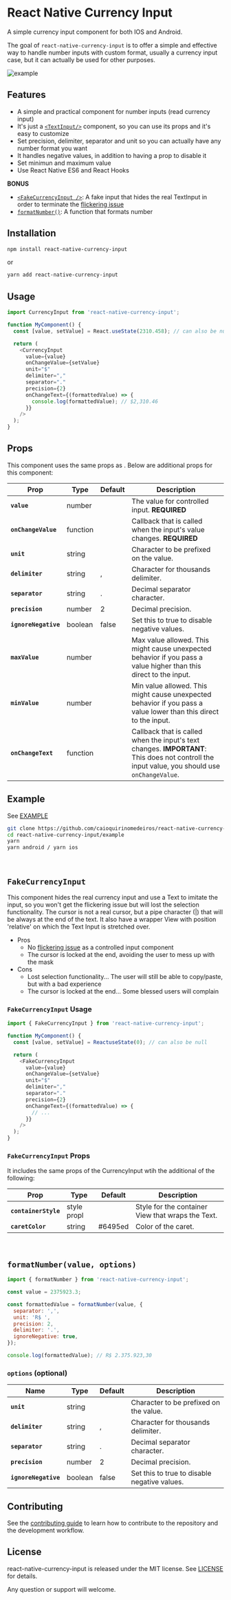 # React Native Currency Input

A simple currency input component for both IOS and Android.

The goal of `react-native-currency-input` is to offer a simple and effective way to handle number inputs with custom format, usually a currency input case, but it can actually be used for other purposes.

![example](https://media.giphy.com/media/yjAZYT35NCl5XUufW9/giphy.gif)

## Features

- A simple and practical component for number inputs (read currency input)
- It's just a [`<TextInput/>`](https://facebook.github.io/react-native/docs/textinput.html) component, so you can use its props and it's easy to customize
- Set precision, delimiter, separator and unit so you can actually have any number format you want
- It handles negative values, in addition to having a prop to disable it
- Set minimun and maximum value
- Use React Native ES6 and React Hooks

**BONUS**

- [`<FakeCurrencyInput />`](#fakecurrencyinput): A fake input that hides the real TextInput in order to terminate the [flickering issue](https://reactnative.dev/docs/textinput#value)
- [`formatNumber()`](#formatnumber): A function that formats number

## Installation

```sh
npm install react-native-currency-input
```

or

```sh
yarn add react-native-currency-input
```

## Usage

```javascript
import CurrencyInput from 'react-native-currency-input';

function MyComponent() {
  const [value, setValue] = React.useState(2310.458); // can also be null

  return (
    <CurrencyInput
      value={value}
      onChangeValue={setValue}
      unit="$"
      delimiter=","
      separator="."
      precision={2}
      onChangeText={(formattedValue) => {
        console.log(formattedValue); // $2,310.46
      }}
    />
  );
}
```

## Props

This component uses the same props as [<TextInput/>](https://facebook.github.io/react-native/docs/textinput.html). Below are additional props for this component:

| Prop             | Type     | Default | Description                                                                                                                                   |
| ---------------- | -------- | ------- | --------------------------------------------------------------------------------------------------------------------------------------------- |
| **`value`**      | number   |         | The value for controlled input. **REQUIRED**                                                                                                  |
| **`onChangeValue`**  | function |         | Callback that is called when the input's value changes. **REQUIRED**                                                                          |
| **`unit`**           | string   |         | Character to be prefixed on the value.                                                                                                        |
| **`delimiter`**      | string   | ,       | Character for thousands delimiter.                                                                                                            |
| **`separator`**      | string   | .       | Decimal separator character.                                                                                                                  |
| **`precision`**      | number   | 2       | Decimal precision.                                                                                                                            |
| **`ignoreNegative`** | boolean  | false   | Set this to true to disable negative values.                                                                                                  |
| **`maxValue`**       | number   |         | Max value allowed. This might cause unexpected behavior if you pass a value higher than this direct to the input.                             |
| **`minValue`**       | number   |         | Min value allowed. This might cause unexpected behavior if you pass a value lower than this direct to the input.                              |
| **`onChangeText`**   | function |         | Callback that is called when the input's text changes. **IMPORTANT**: This does not controll the input value, you should use `onChangeValue`. |

## Example

See [EXAMPLE](example)

```sh
git clone https://github.com/caioquirinomedeiros/react-native-currency-input.git
cd react-native-currency-input/example
yarn
yarn android / yarn ios
```

<br>

## `FakeCurrencyInput`

This component hides the real currency input and use a Text to imitate the input, so you won't get the flickering issue but will lost the selection functionality. The cursor is not a real cursor, but a pipe character (|) that will be always at the end of the text. It also have a wrapper View with position 'relative' on which the Text Input is stretched over.

- Pros
  - No [flickering issue](https://reactnative.dev/docs/textinput#value) as a controlled input component
  - The cursor is locked at the end, avoiding the user to mess up with the mask
- Cons
  - Lost selection functionality... The user will still be able to copy/paste, but with a bad experience
  - The cursor is locked at the end... Some blessed users will complain

### `FakeCurrencyInput` Usage

```javascript
import { FakeCurrencyInput } from 'react-native-currency-input';

function MyComponent() {
  const [value, setValue] = ReactuseState(0); // can also be null

  return (
    <FakeCurrencyInput
      value={value}
      onChangeValue={setValue}
      unit="$"
      delimiter=","
      separator="."
      precision={2}
      onChangeText={(formattedValue) => {
        // ...
      }}
    />
  );
}
```

### `FakeCurrencyInput` Props

It includes the same props of the CurrencyInput wtih the additional of the following:

| Prop             | Type        | Default | Description                                       |
| ---------------- | ----------- | ------- | ------------------------------------------------- |
| **`containerStyle`** | style propl |         | Style for the container View that wraps the Text. |
| **`caretColor`**     | string      | #6495ed | Color of the caret.                               |

<br>

## `formatNumber(value, options)`

```javascript
import { formatNumber } from 'react-native-currency-input';

const value = 2375923.3;

const formattedValue = formatNumber(value, {
  separator: ',',
  unit: 'R$ ',
  precision: 2,
  delimiter: '.',
  ignoreNegative: true,
});

console.log(formattedValue); // R$ 2.375.923,30
```

### `options` (optional)

| Name             | Type    | Default | Description                                  |
| ---------------- | ------- | ------- | -------------------------------------------- |
| **`unit`**           | string  |         | Character to be prefixed on the value.       |
| **`delimiter`**      | string  | ,       | Character for thousands delimiter.           |
| **`separator`**      | string  | .       | Decimal separator character.                 |
| **`precision`**      | number  | 2       | Decimal precision.                           |
| **`ignoreNegative`** | boolean | false   | Set this to true to disable negative values. |

## Contributing

See the [contributing guide](CONTRIBUTING.md) to learn how to contribute to the repository and the development workflow.

## License

react-native-currency-input is released under the MIT license. See [LICENSE](LICENSE) for details.

Any question or support will welcome.
